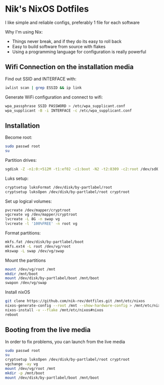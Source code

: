 # Nik's NixOS Dotfiles

I like simple and reliable configs, preferably 1 file for each software

Why I'm using Nix:

- Things never break, and if they do its easy to roll back
- Easy to build software from source with flakes
- Using a programming language for configuration is really powerful

## Wifi Connection on the installation media

Find out SSID and INTERFACE with:

```bash
iwlist scan | grep ESSID && ip link
```

Generate WiFi configuration and connect to wifi:

```bash
wpa_passphrase SSID PASSWORD > /etc/wpa_supplicant.conf
wpa_supplicant -B -i INTERFACE -c /etc/wpa_supplicant.conf
```

## Installation

Become root:

```sh
sudo passwd root
su
```

Partition drives:

```bash
sgdisk -Z -n1:0:+512M -t1:ef02 -c1:boot -N2 -t2:8309 -c2:root /dev/sdX
```

Luks setup:

```bash
cryptsetup luksFormat /dev/disk/by-partlabel/root
cryptsetup luksOpen /dev/disk/by-partlabel/root cryptroot
```

Set up logical volumes:

```bash
pvcreate /dev/mapper/cryptroot
vgcreate vg /dev/mapper/cryptroot
lvcreate -L 8G -n swap vg
lvcreate -l '100%FREE' -n root vg
```

Format partitions:

```bash
mkfs.fat /dev/disk/by-partlabel/boot
mkfs.ext4 -L root /dev/vg/root
mkswap -L swap /dev/vg/swap
```

Mount the partitions

```bash
mount /dev/vg/root /mnt
mkdir /mnt/boot
mount /dev/disk/by-partlabel/boot /mnt/boot
swapon /dev/vg/swap
```

Install nixOS

```bash
git clone https://github.com/nik-rev/dotfiles.git /mnt/etc/nixos
nixos-generate-config --root /mnt --show-hardware-config > /mnt/etc/nixos/hardware.nix
nixos-install -v --flake /mnt/etc/nixos#nixos
reboot
```

## Booting from the live media

In order to fix problems, you can launch from the live media

```sh
sudo passwd root
su
cryptsetup luksOpen /dev/disk/by-partlabel/root cryptroot
vgchange -ay vg
mount /dev/vg/root /mnt
mkdir -p /mnt/boot
mount /dev/disk/by-partlabel/boot /mnt/boot
```
